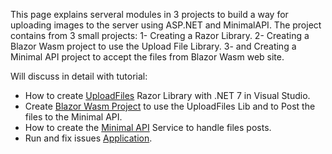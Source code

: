 This page explains serveral modules in 3 projects to build a way for uploading images to the server using ASP.NET and MinimalAPI.
The project contains from 3 small projects:
1- Creating a Razor Library.
2- Creating a Blazor Wasm project to use the Upload File Library.
3- and Creating a Minimal API project to accept the files from Blazor Wasm web site.

Will discuss in detail with tutorial:

* How to create [UploadFiles](https://github.com/mhmd2015/UploadFilesMinimalApi/wiki/Create-UploadFiles-Razor-Library) Razor Library with .NET 7 in Visual Studio.
* Create [Blazor Wasm Project](https://github.com/mhmd2015/UploadFilesMinimalApi/wiki/Create-Blazor-Wasm-to-Upload-Files-to-API-Endpoint) to use the UploadFiles Lib and to Post the files to the Minimal API.
* How to create the [Minimal API](https://github.com/mhmd2015/UploadFilesMinimalApi/wiki/Create-UploadFiles-Minimal-API) Service to handle files posts.
* Run and fix issues [Application](https://github.com/mhmd2015/UploadFilesMinimalApi/wiki/Run-and-test-the-UploadFiles-Minimal-API-application).
